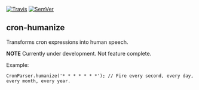 [![Travis](https://img.shields.io/travis/StrongeLeeroy/cron-humanize.svg?style=flat-square)](https://travis-ci.org/StrongeLeeroy/cron-humanize)
[![SemVer](http://img.shields.io/:semver-1.0.4-brightgreen.svg?style=flat-square)](http://semver.org)

## cron-humanize

Transforms cron expressions into human speech.

**NOTE**
Currently under development. Not feature complete.


Example:

    CronParser.humanize('* * * * * * *'); // Fire every second, every day, every month, every year.